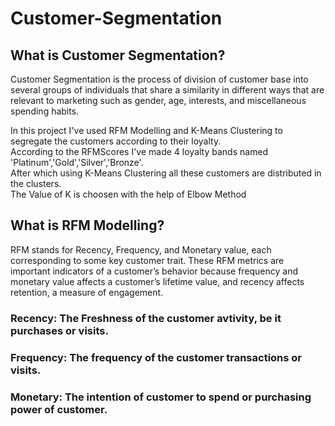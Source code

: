 # Customer-Segmentation

## What is Customer Segmentation?</br>
Customer Segmentation is the process of division of customer base into several groups of individuals that share a similarity in different ways that are relevant to marketing such as gender, age, interests, and miscellaneous spending habits.</br>


In this project I've used RFM Modelling and K-Means Clustering to segregate the customers according to their loyalty.</br>
According to the RFMScores I've made 4 loyalty bands named 'Platinum','Gold','Silver','Bronze'.</br>
After which using K-Means Clustering all these customers are distributed in the clusters.</br>
The Value of K is choosen with the help of Elbow Method</br>



## What is RFM Modelling?</br>
RFM stands for Recency, Frequency, and Monetary value, each corresponding to some key customer trait. These RFM metrics are important indicators of a customer’s behavior because frequency and monetary value affects a customer’s lifetime value, and recency affects retention, a measure of engagement.</br>
### Recency: The Freshness of the customer avtivity, be it purchases or visits.
### Frequency: The frequency of the customer transactions or visits.
### Monetary: The intention of customer to spend or purchasing power of customer.


